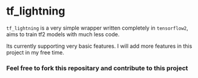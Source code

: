 # tf_lightning

`tf_lightning` is a very simple wrapper written completely in `tensorflow2`, aims to train tf2 models with much less code. 

Its currently supporting very basic features. I will add more features in this project in my free time.

### Feel free to fork this repositary and contribute to this project